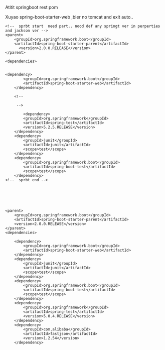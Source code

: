 Atitit springboot rest pom

Xuyao  spring-boot-starter-web ,bier no tomcat and exit auto..


<!--  sprbt start  -->
	<!--  sprbt start  need part.. nood def any springt ver in perperties and jackson ver -->
	<parent>
		<groupId>org.springframework.boot</groupId>
		<artifactId>spring-boot-starter-parent</artifactId>
		  <version>2.0.0.RELEASE</version>
	</parent>
	
	<dependencies>
	
		
	<dependency>
			<groupId>org.springframework.boot</groupId>
			<artifactId>spring-boot-starter-web</artifactId>
		</dependency>
		
		<!-- 
	 
		 -->
		
			<dependency>
			<groupId>org.springframework</groupId>
			<artifactId>spring-test</artifactId>
			<version>5.2.5.RELEASE</version>
		</dependency>	
		<dependency>
			<groupId>junit</groupId>
			<artifactId>junit</artifactId>
			<scope>test</scope>
		</dependency>
		<dependency>
			<groupId>org.springframework.boot</groupId>
			<artifactId>spring-boot-test</artifactId>
			<scope>test</scope>
		</dependency>
	<!--  sprbt end -->
		





	<parent>
		<groupId>org.springframework.boot</groupId>
		<artifactId>spring-boot-starter-parent</artifactId>
		<version>2.0.0.RELEASE</version>
	</parent>
	<dependencies>

		<dependency>
			<groupId>org.springframework.boot</groupId>
			<artifactId>spring-boot-starter-web</artifactId>
		</dependency>
		<dependency>
			<groupId>junit</groupId>
			<artifactId>junit</artifactId>
			<scope>test</scope>
		</dependency>
		<dependency>
			<groupId>org.springframework.boot</groupId>
			<artifactId>spring-boot-test</artifactId>
			<scope>test</scope>
		</dependency>
		<dependency>
			<groupId>org.springframework</groupId>
			<artifactId>spring-test</artifactId>
			<version>5.0.4.RELEASE</version>
		</dependency>
		<dependency>
			<groupId>com.alibaba</groupId>
			<artifactId>fastjson</artifactId>
			<version>1.2.54</version>
		</dependency>

